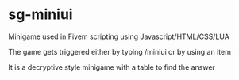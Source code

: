 # sg-miniui
Minigame used in Fivem scripting using Javascript/HTML/CSS/LUA


The game gets triggered either by typing /miniui or by using an item

It is a decryptive style minigame with a table to find the answer
